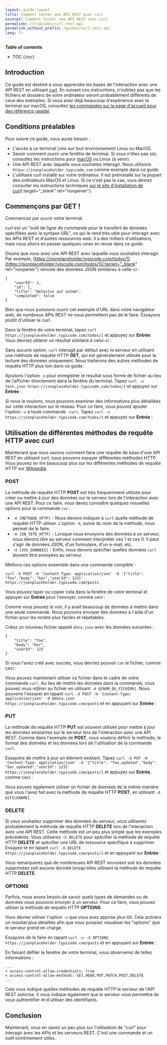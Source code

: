 ```yaml
---
layout: guide-layout
title: Comment tester une API REST avec curl
excerpt: Comment tester une API REST avec curl
permalink: /fr/guides/curl-rest-api
permalink_without_prefix: /guides/curl-rest-api
lang: fr
---
```


**Table of contents**

* TOC
{:toc}

## Introduction

Ce guide est destiné à vous apprendre les bases de l'interaction avec une API REST en utilisant [curl](https://github.com/curl/curl). En suivant ces instructions, n'oubliez pas que les fichiers et dossiers de votre ordinateur seront probablement différents de ceux des exemples. Si vous avez déjà beaucoup d'expérience avec le terminal sur macOS, consultez [les commandes sur la page d'accueil pour des référence rapidel](/).

## Conditions préalables

Pour suivre ce guide, vous aurez besoin :

* L'accès à un terminal Unix sur tout environnement Linux ou MacOS.
* Savoir comment ouvrir une fenêtre de terminal. Si vous n'êtes pas sûr, consultez les instructions pour [macOS](open-terminal-macos) ou Linux (à venir).
* Une API REST avec laquelle vous souhaitez interagir. Nous utilisons `https://jsonplaceholder.typicode.com` comme exemple dans ce guide.
* L'utilitaire curl installé sur votre ordinateur. Il est préinstallé sur la plupart des ordinateurs MacOS et Linux. Si ce n'est pas le cas, vous devrez consulter les instructions techniques [sur le site d'installation de curl](https://curl.haxx.se/docs/install.html){:target="_blank" rel="noopener"}.

## Commençons par GET !

Commencez par ouvrir votre terminal.

curl est un "outil de ligne de commande pour le transfert de données spécifiées avec la syntaxe URL", ce qui le rend très utile pour interagir avec les APIs REST et d'autres ressources web. Il a des milliers d'utilisations, mais nous allons en passer quelques-unes en revue dans ce guide.

Disons que vous avez une API REST avec laquelle vous souhaitez interagir. Par exemple, [https://jsonplaceholder.typicode.com/todos/1](https://jsonplaceholder.typicode.com/todos/1){:target="_blank" rel="noopener"} renvoie des données JSON similaires à celle-ci :

```
{
	"userId": 1,
	"id": 1,
	"title": "delectus aut autem",
	"completed": false
}
```

Bien que nous puissions ouvrir cet exemple d'URL dans notre navigateur web, de nombreux APIs REST ne nous permettent pas de le faire. Essayons plutôt d'utiliser le curl.

Dans la fenêtre de votre terminal, tapez `curl https://jsonplaceholder.typicode.com/todos/1` et appuyez sur **Entrée**. Vous devriez obtenir un résultat similaire à celui-ci :

<div class="center guideimages">
  <amp-anim src="/assets/guides/curl-rest-api/curl-get-basic-en.gif" width="665" height="387" alt="Démonstration de la commande curl de base" layout="responsive"></amp-anim>
</div>

Sans aucune option, `curl` interagit par défaut avec le serveur en utilisant une méthode de requête HTTP **GET**, qui est généralement utilisée pour la lecture des données uniquement. Nous traiterons des autres méthodes de requête HTTP plus loin dans ce guide.

Ajoutons l'option `-o` pour enregistrer le resultat sous forme de fichier au lieu de l'afficher directement dans la fenêtre du terminal. Tapez `curl -o test.json https://jsonplaceholder.typicode.com/todos/1` et appuyez sur **Entrée** :

<div class="center guideimages">
  <amp-anim src="/assets/guides/curl-rest-api/curl-get-output-en.gif" width="665" height="387" alt="Démonstration de la commande curl de base avec sortie de fichier" layout="responsive"></amp-anim>
</div>

Si nous le voulons, nous pouvons examiner des informations plus détaillées sur cette interaction sur le réseau. Pour ce faire, vous pouvez ajouter l'option `-v` à toute commande `-curl`. Tapez `curl -v https://jsonplaceholder.typicode.com/todos/1` et appuyez sur **Entrée** :

<div class="center guideimages">
  <amp-anim src="/assets/guides/curl-rest-api/curl-get-verbose-en.gif" width="665" height="387" alt="Démonstration de la commande curl de base avec une sortie verbeuse" layout="responsive"></amp-anim>
</div>

## Utilisation de différentes méthodes de requête HTTP avec curl

Maintenant que nous savons comment faire une requête de base d'une API REST en utilisant curl, nous pouvons essayer différentes méthodes HTTP. Vous pouvez en lire beaucoup plus sur les différentes méthodes de requête HTTP sur [Wikipedia](https://en.wikipedia.org/wiki/Hypertext_Transfer_Protocol#Request_methods).

### POST

La méthode de requête HTTP **POST** est très fréquemment utilisée pour créer ou mettre à jour des données sur le serveur lors de l'interaction avec une API REST. Pour ce faire, vous devez connaître quelques nouvelles options pour la commande `cur` :

* `-X [METHODE_HTTP]` - Nous devons indiquer à `curl` quelle méthode de requête HTTP utiliser. L'option `-X`, suivie du nom de la méthode, nous permet de le faire.
* `-H [EN_TETE_HTTP]` - Lorsque nous envoyons des données à un serveur, nous devons dire au serveur comment interpréter ces 1 et ces 0. Il peut s'agir de données JSON, d'un formulaire, d'un e-mail, etc.
* `-d [VOS_DONNEES]` - Enfin, nous devons spécifier quelles données `curl` doivent être envoyées au serveur.

Mettons ces options ensemble dans une commande complète :

`curl -X POST -H 'Content-Type: application/json' -d '{"title": "foo","body": "bar","userId": 123}' https://jsonplaceholder.typicode.com/posts`

Vous pouvez taper ou copier cela dans la fenêtre de votre terminal et appuyer sur **Entrée** pour l'envoyer, comme ceci :

<div class="center guideimages">
  <amp-anim src="/assets/guides/curl-rest-api/curl-post-basic-en.gif" width="665" height="387" alt="Démonstration de la commande POST curl" layout="responsive"></amp-anim>
</div>

Comme vous pouvez le voir, il y avait beaucoup de données à mettre dans une seule commande. Nous pouvons envoyer des données à l'aide d'un fichier pour les rendre plus faciles et répétables.

Créez un nouveau fichier appelé `data.json` avec les données suivantes :

```
{
	"title": "foo",
	"body": "bar",
	"userId": 123
}
```

Si vous l'avez créé avec succès, vous devriez pouvoir `cat` le fichier, comme ceci :

<div class="center guideimages">
  <amp-anim src="/assets/guides/curl-rest-api/nano-datajson-en.gif" width="665" height="387" alt="Démonstration du fichier de données" layout="responsive"></amp-anim>
</div>

Vous pouvez maintenant utiliser ce fichier dans le cadre de votre commande `curl`. Au lieu de mettre les données dans la commande, vous pouvez vous *référer* au fichier en utilisant `-d @[NOM_DU_FICHIER]`. Nous pouvons l'essayer en tapant `curl -X POST -H 'Content-Type: application/json' -d @data.json https://jsonplaceholder.typicode.com/posts` et en appuyant sur **Entrée** :

<div class="center guideimages">
  <amp-anim src="/assets/guides/curl-rest-api/curl-post-file-en.gif" width="665" height="387" alt="Démonstration de la commande POST curl avec un fichier" layout="responsive"></amp-anim>
</div>

### PUT

La méthode de requête HTTP **PUT** est souvent utilisée pour mettre à jour les données existantes sur le serveur lors de l'interaction avec une API REST. Comme dans l'exemple de **POST**, nous voulons définir la méthode, le format des données et les données lors de l'utilisation de la commande `curl`.

Essayons de mettre à jour un élément existant. Tapez `curl -X PUT -H 'Content-Type: application/json' -d '{"title": "foo_updated","body": "bar_updated","userId": 123}' https://jsonplaceholder.typicode.com/posts/1` et appuyez sur **Entrée**, comme ceci :

<div class="center guideimages">
  <amp-anim src="/assets/guides/curl-rest-api/curl-put-basic-en.gif" width="665" height="387" alt="Démonstration de la commande de curl PUT" layout="responsive"></amp-anim>
</div>

Vous pouvez également utiliser un fichier de données de la même manière que vous l'avez fait avec la méthode de requête HTTP **POST**, en utilisant `-d @[FILENAME]`.

### DELETE

Si vous souhaitez supprimer des données du serveur, vous utiliserez probablement la méthode de requête HTTP **DELETE** lors de l'interaction avec une API REST. Cette méthode est un peu plus simple que les exemples précédents. Vous utiliserez `-X DELETE` pour spécifier la méthode de requête HTTP **DELETE** et spécifier une URL de ressource spécifique à supprimer. Essayez-le en tapant `curl -X DELETE https://jsonplaceholder.typicode.com/posts/1` et en appuyant sur **Entrée** :

<div class="center guideimages">
  <amp-anim src="/assets/guides/curl-rest-api/curl-delete-basic-en.gif" width="665" height="387" alt="Démonstration de la commande DELETE curl" layout="responsive"></amp-anim>
</div>

Vous remarquerez que de nombreuses API REST renvoient soit les données supprimées soit aucune donnée lorsqu'elles utilisent la méthode de requête HTTP **DELETE**.

### OPTIONS

Parfois, nous avons besoin de savoir quels types de demandes ou de données nous pouvons envoyer à un serveur. Pour ce faire, vous pouvez utiliser la méthode de requête HTTP **OPTIONS**.

Vous devrez utiliser l'option `-v` que vous avez apprise plus tôt. Cela activera un resultat plus détaillée afin que vous puissiez visualiser les "options" que le serveur prend en charge.

Essayons de le faire en tapant `curl -v -X OPTIONS https://jsonplaceholder.typicode.com/posts` et en appuyant sur **Entrée** :

<div class="center guideimages">
  <amp-anim src="/assets/guides/curl-rest-api/curl-options-verbose-en.gif" width="665" height="387" alt="Démonstration de la commande OPTIONS curl avec sortie verbeuse" layout="responsive"></amp-anim>
</div>

En faisant défiler la fenêtre de votre terminal, vous observerez de telles informations :

```
...
< access-control-allow-credentials: true
< access-control-allow-methods: GET,HEAD,PUT,PATCH,POST,DELETE
...
```

Cela vous indique quelles méthodes de requête HTTP le serveur de l'API REST autorise. Il vous indique également que le serveur vous permettra de vous authentifier et d'utiliser des identifiants.

## Conclusion

Maintenant, vous en savez un peu plus sur l'utilisation de "curl" pour interagir avec les APIs et les serveurs REST. C'est une commande et un outil extrêmement utiles.

